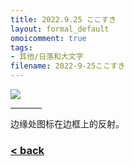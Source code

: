 ```yaml
---
title: 2022.9.25 ここすき
layout: formal_default
omoicomment: true
tags:
- 其他/日落和大文字
filename: 2022-9-25ここすき
---
```


<img src="https://drive.google.com/thumbnail?id=1YeSt2UPB0oz_hqVlTqhNfsr9K_ZAyfnk&sz=w400" />
<hr style="width:50px;text-align:left;margin-left:0">
边缘处图标在边框上的反射。

### [< back](https://wzetto.github.io/wz369.github.io/omoi_main/omoi.html)
